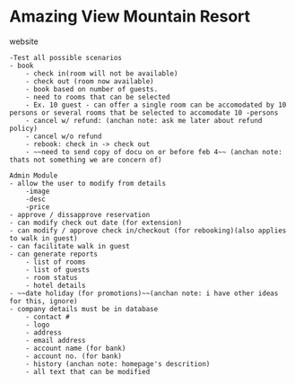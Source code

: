 # Amazing View Mountain Resort
website

    -Test all possible scenarios
    - book 
        - check in(room will not be available)
        - check out (room now available)
        - book based on number of guests.
        - need to rooms that can be selected
        - Ex. 10 guest - can offer a single room can be accomodated by 10 persons or several rooms that be selected to accomodate 10 -persons
        - cancel w/ refund: (anchan note: ask me later about refund policy)
        - cancel w/o refund
        - rebook: check in -> check out
        - ~~need to send copy of docu on or before feb 4~~ (anchan note: thats not something we are concern of)
    
    Admin Module
    - allow the user to modify from details
        -image
        -desc
        -price
    - approve / dissapprove reservation
    - can modify check out date (for extension)
    - can modify / approve check in/checkout (for rebooking)(also applies to walk in guest)
    - can facilitate walk in guest
    - can generate reports
        - list of rooms
        - list of guests
        - room status
        - hotel details
    - ~~date holiday (for promotions)~~(anchan note: i have other ideas for this, ignore)
    - company details must be in database
        - contact #
        - logo
        - address
        - email address
        - account name (for bank)
        - account no. (for bank)
        - history (anchan note: homepage's descrition)
        - all text that can be modified

